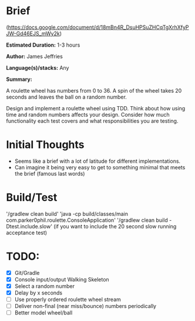 # Brief

(https://docs.google.com/document/d/18mBn4R_DsuHPSuZHCqTgXrhXfyPJW-Gd46EJS_mWy2k)

**Estimated Duration:** 1-3 hours

**Author:** James Jeffries
                                                                         
**Language(s)/stacks:** Any

**Summary:**

A roulette wheel has numbers from 0 to 36. A spin of the wheel takes 20 seconds and leaves the ball on  a random number.

Design and implement a roulette wheel using TDD. Think about how using time and random numbers affects your design. Consider how much functionality each test covers and what responsibilities you are testing.


# Initial Thoughts

- Seems like a brief with a lot of latitude for different implementations.
- Can imagine it being very easy to get to something minimal that meets the brief (famous last words)

# Build/Test

'/gradlew clean build'
'java -cp build/classes/main com.parker0phil.roulette.ConsoleApplication'
'/gradlew clean build -Dtest.include.slow' (if you want to include the 20 second slow running acceptance test)

# TODO:

- [X] Git/Gradle
- [X] Console input/output Walking Skeleton
- [X] Select a random number
- [X] Delay by x seconds
- [ ] Use properly ordered roulette wheel stream
- [ ] Deliver non-final (near miss/bounce) numbers periodically
- [ ] Better model wheel/ball 

